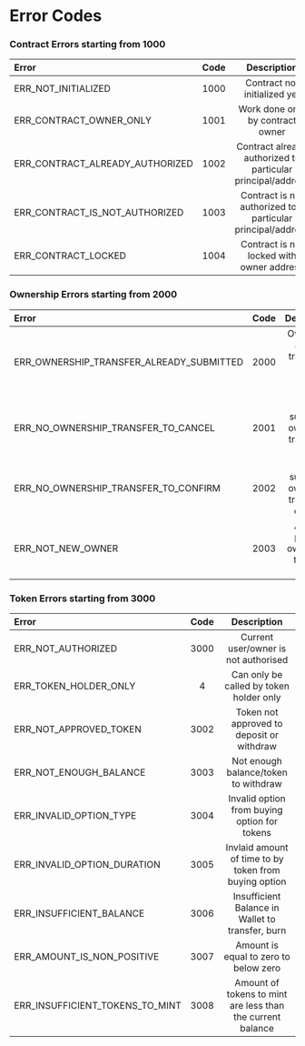 # Error Codes 

### Contract Errors starting from 1000

| Error                                     | Code        | Description                                                    |
| :---                                      |    :----:   |    :----------------------------------------------------:      |
| ERR_NOT_INITIALIZED                       | 1000        | Contract not initialized yet                                   |
| ERR_CONTRACT_OWNER_ONLY                   | 1001        | Work done only by contract owner                               |
| ERR_CONTRACT_ALREADY_AUTHORIZED           | 1002        | Contract already authorized to particular principal/address    |
| ERR_CONTRACT_IS_NOT_AUTHORIZED            | 1003        | Contract is not authorized to a particular principal/address   |
| ERR_CONTRACT_LOCKED                       | 1004        | Contract is not locked with owner address                      |

### Ownership Errors starting from 2000
| Error                                     | Code        | Description                                                    |
| :---                                      |    :----:   |    :----------------------------------------------------:      |
| ERR_OWNERSHIP_TRANSFER_ALREADY_SUBMITTED  | 2000         | Ownership already transfered to the current user               |
| ERR_NO_OWNERSHIP_TRANSFER_TO_CANCEL       | 2001         | No submitted ownership transfer to cancel                      |
| ERR_NO_OWNERSHIP_TRANSFER_TO_CONFIRM      | 2002         | No submitted ownership transfer to confirm                     |
| ERR_NOT_NEW_OWNER                         | 2003         | Already present owner/ Not the new owner                       |

### Token Errors starting from 3000
| Error                                     | Code        | Description                                                    |
| :---                                      |    :----:   |    :----------------------------------------------------:      |
| ERR_NOT_AUTHORIZED                        | 3000        | Current user/owner is not authorised                           |
| ERR_TOKEN_HOLDER_ONLY                     | 4           | Can only be called by token holder only                        |
| ERR_NOT_APPROVED_TOKEN                    | 3002        | Token not approved to deposit or withdraw                      |
| ERR_NOT_ENOUGH_BALANCE                    | 3003        | Not enough balance/token to withdraw                           |
| ERR_INVALID_OPTION_TYPE                   | 3004        | Invalid option from buying option for tokens                   |
| ERR_INVALID_OPTION_DURATION               | 3005        | Invlaid amount of time to by token from buying option          |
| ERR_INSUFFICIENT_BALANCE                  | 3006        | Insufficient Balance in Wallet to transfer, burn               |
| ERR_AMOUNT_IS_NON_POSITIVE                | 3007        | Amount is equal to zero to below zero                          |
| ERR_INSUFFICIENT_TOKENS_TO_MINT           | 3008        | Amount of tokens to mint are less than the current balance     |

